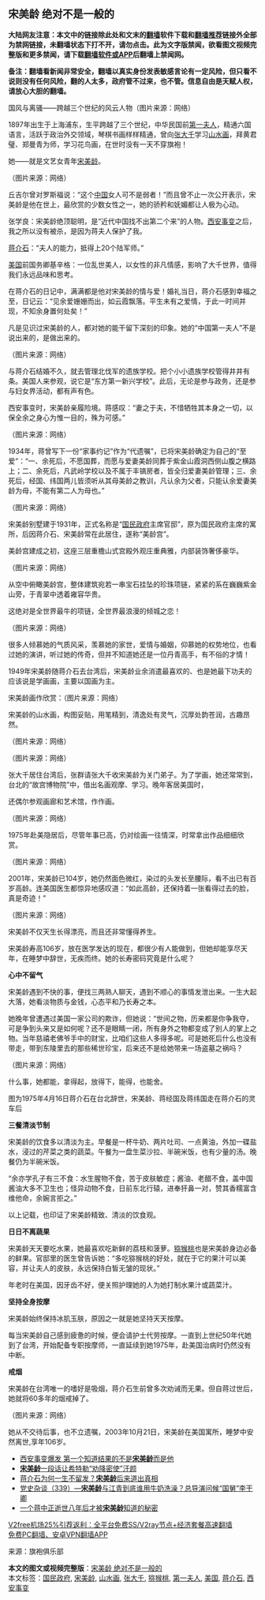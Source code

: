  <h2>宋美龄 绝对不是一般的</h2> <p class="notice"><b>大陆网友注意：本文中的链接除此处和文末的<a href="https://github.com/bannedbook/fanqiang" >翻墙</a>软件下载和<a href="https://github.com/killgcd/justmysocks/blob/master/README.md">翻墙推荐</a>链接外全部为禁网链接，未翻墙状态下打不开，请勿点击。此为文字版禁闻，欲看图文视频完整版和更多禁闻，请下载<a href="https://github.com/bannedbook/fanqiang">翻墙软件或APP</a>后翻墙上禁闻网。</p><p>备注：翻墙看新闻非常安全，翻墙以真实身份发表敏感言论有一定风险，但只看不说则没有任何风险，翻的人太多，政府管不过来，也不管。信息自由是天赋人权，请放心大胆的翻墙。</b></p>  <div class="entry"> <p id="conimg">国风与离骚——跨越三个世纪的风云人物（图片来源：网络）</p> <p>1897年出生于上海浦东，生平跨越了三个世纪，中华民国前<a href="https://www.bannedbook.org/bnews/tag/%e7%ac%ac%e4%b8%80%e5%a4%ab%e4%ba%ba/" class="st_tag internal_tag" rel="tag" title="标签 第一夫人 下的日志">第一夫人</a>，精通六国语言，活跃于政治外交领域，琴棋书画样样精通，曾向<a href="https://www.bannedbook.org/bnews/tag/%e5%bc%a0%e5%a4%a7%e5%8d%83/" class="st_tag internal_tag" rel="tag" title="标签 张大千 下的日志">张大千</a>学习<a href="https://www.bannedbook.org/bnews/tag/%E5%B1%B1%E6%B0%B4%E7%94%BB/" class="st_tag internal_tag" rel="tag" title="标签 山水画 下的日志">山水画</a>，拜黄君璧、郑曼青为师，学习花鸟画，在世时没有一天不穿旗袍！</p> <p>她——就是文艺女青年<a href="https://www.bannedbook.org/bnews/tag/%e5%ae%8b%e7%be%8e%e9%be%84/" class="st_tag internal_tag" rel="tag" title="标签 宋美龄 下的日志">宋美龄</a>。</p> <p>（图片来源：网络）</p> <p>丘吉尔曾对罗斯福说：“这个<span class='wp_keywordlink_affiliate'><a href="https://www.bannedbook.org/" title="中国" target="_blank">中国</a></span>女人可不是弱者！”而且曾不止一次公开表示，宋美龄是他在世上，最欣赏的少数女性之一，她的骄矜和妩媚都让人极为心动。</p> <p>张学良：宋美龄绝顶聪明，是“近代中国找不出第二个来”的人物。<a href="https://www.bannedbook.org/bnews/tag/%E8%A5%BF%E5%AE%89%E4%BA%8B%E5%8F%98/" class="st_tag internal_tag" rel="tag" title="标签 西安事变 下的日志">西安事变</a>之后，我之所以没有被杀，是因为蒋夫人保护了我。</p> <p><a href="https://www.bannedbook.org/bnews/tag/%e8%92%8b%e4%bb%8b%e7%9f%b3/" class="st_tag internal_tag" rel="tag" title="标签 蒋介石 下的日志">蒋介石</a>：“夫人的能力，抵得上20个陆军师。”</p> <p><a href="https://www.bannedbook.org/bnews/tag/%e7%be%8e%e5%9b%bd/" class="st_tag internal_tag" rel="tag" title="标签 美国 下的日志">美国</a>前国务卿基辛格：一位乱世美人，以女性的非凡情感，影响了大千世界，值得我们永远品味和思考。</p> <p>在蒋介石的日记中，满满都是他对宋美龄的情与爱！婚礼当日，蒋介石感到幸福之至，日记云：“见余爱姗姗而出，如云霞飘落。平生未有之爱情，于此一时间并现，不知余身置何处矣！”</p> <p>凡是见识过宋美龄的人，都对她的能干留下深刻的印象。她的“中国第一夫人”不是说出来的，是做出来的。</p> <p>（图片来源：网络）</p> <p>与蒋介石结婚不久，就去管理北伐军的遗族学校。把个小小遗族学校管得井井有条。美国人来参观，说它是“东方第一新兴学校”。此后，无论是参与政务，还是参与妇女界活动，都有声有色。</p> <p>西安事变时，宋美龄亲履险境。蒋感叹：“妻之于夫，不惜牺牲其本身之一切，以保全余之身心为惟一目的，殊为可感。”</p> <p>（图片来源：网络）</p>  <p>1934年，蒋曾写下一份“家事约记”作为“代遗嘱”，已将宋美龄确定为自己的“至爱”：“一、余死后，不愿国葬，而愿与爱妻美龄同葬于紫金山霞洞西侧山腹之横路上；二、余死后，凡武岭学校以及不属于丰镐房者，皆全归爱妻美龄管理；三、余死后，经国、纬国两儿皆须听从其母美龄之教训，凡认余为父者，只能认余爱妻美龄为母，不能有第二人为母也。”</p> <p>（图片来源：网络）</p> <p>宋美龄别墅建于1931年，正式名称是“<a href="https://www.bannedbook.org/bnews/tag/%E5%9B%BD%E6%B0%91%E6%94%BF%E5%BA%9C/" class="st_tag internal_tag" rel="tag" title="标签 国民政府 下的日志">国民政府</a>主席官邸”，原为国民政府主席的寓所，后因蒋介石、宋美龄常在此居住，遂称“美龄宫”。</p> <p>美龄宫建成之初，这座三层重檐山式宫殿外观庄重典雅，内部装饰奢侈豪华。</p> <p>（图片来源：网络）</p> <p>从空中俯瞰美龄宫，整体建筑宛若一串宝石挂坠的珍珠项链，紧紧的系在巍巍紫金山旁，于青翠中透着雍容华贵。</p> <p>这绝对是全世界最牛的项链，全世界最浪漫的倾城之恋！</p> <p>（图片来源：网络）</p> <p>很多人倾慕她的气质风采，羡慕她的家世，爱情与婚姻，仰慕她的权势地位，也看过她的演讲，听过她的传奇，但并不知道她还是一位丹青高手，有不俗的才情！</p> <p>1949年宋美龄随蒋介石去台湾后，宋美龄业余消遣最喜欢的、也是她最下功夫的应该说是学画画，主要以国画为主。</p> <p>宋美龄画作欣赏：（图片来源：网络）</p> <p>宋美龄的山水画，构图妥贴，用笔精到，清逸处有灵气，沉厚处韵苍润，古趣昂然。</p> <p>（图片来源：网络）</p> <p>（图片来源：网络）</p>  <p>张大千居住台湾后，张群请张大千收宋美龄为关门弟子。为了学画，她还常常到，台北的“故宫博物院”中，借出名画观摩、学习。晚年客居美国时，</p> <p>还偶尔参观画廊和艺术馆，作作画。</p> <p>（图片来源：网络）</p> <p>1975年赴美隐居后，尽管年事已高，仍对绘画一往情深，时常拿出作品细细欣赏。</p> <p>（图片来源：网络）</p> <p>2001年，宋美龄已104岁，她仍然面色微红，染过的头发长至腰际，看不出已有百岁高龄。连美国医生都惊异地感叹道：“如此高龄，还保持着一张看得过去的脸，真是奇迹！”</p> <p>（图片来源：网络）</p> <p>宋美龄不仅天生长得漂亮，而且还非常懂得养生。</p> <p>宋美龄寿高106岁，放在医学发达的现在，都很少有人能做到，但她却能享尽天年，在睡梦中辞世，无疾而终。她的长寿密码究竟是什么呢？</p> <p><strong>心中不留气</strong></p> <p>宋美龄遇到不快的事，便找三两熟人聊天，遇到不顺心的事情发泄出来。一生大起大落，她看淡物质与金钱，心态平和乃长寿之本。</p> <p>她晚年曾遭遇过美国一家公司的欺诈，但她说：“世间之物，历来都是你争我夺，可是争到头来又是如何呢？还不是眼睛一闭，所有身外之物都变成了别人的掌上之物。当年慈禧老佛爷手中的财宝，比咱们这些人多得多呢。可是她死后什么也没有带走，带到东陵里去的那些稀世珍宝，后来还不是给她带来一场盗墓之祸吗？</p> <p>（图片来源：网络）</p> <p>什么事，她都能，拿得起，放得下，能得，也能舍。</p>  <p>图为1975年4月16日蒋介石在台北辞世，宋美龄、蒋经国及蒋纬国走在蒋介石的灵车后</p> <p><strong>三餐清淡节制</strong></p> <p>宋美龄的饮食多以清淡为主。早餐是一杯牛奶、两片吐司、一点黄油，外加一碟盐水，浸过的芹菜之类的蔬菜。午餐为一盘生菜沙拉、半碗米饭，也有少量的汤。晚餐仍为半碗米饭。</p> <p>“余亦学孔子有三不食：水生腥物不食，苦于皮肤敏症；酱油、老醋不食，盖中国酱油大多不卫生也；怪异动物不食，日前东北行辕，进奉犴鼻一对，赞其香糯富含维他命，余婉言拒之。”</p> <p>以上记载，也印证了宋美龄精致、清淡的饮食观。</p> <p><strong>日日不离蔬果</strong></p> <p>宋美龄天天要吃水果，她最喜欢吃新鲜的荔枝和菠萝。<a href="https://www.bannedbook.org/bnews/tag/%E7%8C%95%E7%8C%B4%E6%A1%83/" class="st_tag internal_tag" rel="tag" title="标签 猕猴桃 下的日志">猕猴桃</a>也是宋美龄身边必备的鲜果。官邸里的医生曾告诉她：“多吃猕猴桃的好处，就在于它的果汁可以美容，并让夫人的皮肤，永远保持白皙无皱的现状。”</p> <p>年老时在美国，因牙齿不好，便关照护理她的人为她打制水果汁或蔬菜汁。</p> <p><strong>坚持全身按摩</strong></p> <p>宋美龄始终保持冰肌玉肤，原因之一就是她坚持天天按摩。</p> <p>每当宋美龄自己感到疲惫的时候，便会请护士代劳按摩。一直到上世纪50年代她到了台湾，开始配备专职按摩师，一直延续到她1975年，赴美国治病时仍然没有中断。</p> <p><strong>戒烟</strong></p> <p>宋美龄在台湾唯一的嗜好是吸烟，蒋介石生前曾多次劝诫而无果。但自蒋过世后，她就将60多年的烟戒掉了。</p> <p>（图片来源：网络）</p>  <p>她从不交待后事，也不立遗嘱，2003年10月21日，宋美龄在美国寓所，睡梦中安然离世,享年106岁。</p> <ul class='op-related-articles' title='相关阅读'> <li><a href='https://www.bannedbook.org/bnews/topimagenews/20201205/1442396.html' target='_blank'>西安事变爆发 第一个知道结果的不是<b>宋美龄</b>而是他</a></li> <li><a href='https://www.bannedbook.org/bnews/lifebaike/20201203/1441235.html' target='_blank'><b>宋美龄</b>一段话让希特勒“劝降密使”汗颜</a></li> <li><a href='https://www.bannedbook.org/bnews/comments/20201128/1438550.html' target='_blank'>蒋介石为何一生不留发？<b>宋美龄</b>后来道出真相</a></li> <li><a href='https://www.bannedbook.org/bnews/bannedvideo/20201126/1437649.html' target='_blank'>党史杂谈（339）—<b>宋美龄</b>与江青到底谁用牛奶洗澡？总导演问候“国舅”李干卿</a></li> <li><a href='https://www.bannedbook.org/bnews/lishi/20201126/1437187.html' target='_blank'>一个蒋中正逝世八年后才被<b>宋美龄</b>知道的秘密</a></li> </ul> <p class="texttj"> <a href="https://www.bannedbook.org/forum23/topic22702.html" target="_blank">V2free机场25%引荐返利：全平台免费SS/V2ray节点+经济套餐高速翻墙</a><br/> <a href="https://github.com/bannedbook/fanqiang/wiki/%E7%A6%81%E9%97%BB%E7%BD%91%E5%AE%89%E5%8D%93%E7%BF%BB%E5%A2%99%E6%96%B0%E9%97%BBAPP" target="_blank">免费PC翻墙、安卓VPN翻墙APP</a></p><p> 来源：旗袍俱乐部 </p><a name='sharetosocial'></a>       <div><b>本文的图文或视频完整版</b>：<a href='https://www.bannedbook.org/bnews/cnnews/20201224/1453854.html'>宋美龄 绝对不是一般的</a></div>  </div><!--END ENTRY--> <div class="postfooter"> <div>本文标签：<a href="https://www.bannedbook.org/bnews/tag/%E5%9B%BD%E6%B0%91%E6%94%BF%E5%BA%9C/" rel="tag">国民政府</a>, <a href="https://www.bannedbook.org/bnews/tag/%e5%ae%8b%e7%be%8e%e9%be%84/" rel="tag">宋美龄</a>, <a href="https://www.bannedbook.org/bnews/tag/%E5%B1%B1%E6%B0%B4%E7%94%BB/" rel="tag">山水画</a>, <a href="https://www.bannedbook.org/bnews/tag/%e5%bc%a0%e5%a4%a7%e5%8d%83/" rel="tag">张大千</a>, <a href="https://www.bannedbook.org/bnews/tag/%E7%8C%95%E7%8C%B4%E6%A1%83/" rel="tag">猕猴桃</a>, <a href="https://www.bannedbook.org/bnews/tag/%e7%ac%ac%e4%b8%80%e5%a4%ab%e4%ba%ba/" rel="tag">第一夫人</a>, <a href="https://www.bannedbook.org/bnews/tag/%e7%be%8e%e5%9b%bd/" rel="tag">美国</a>, <a href="https://www.bannedbook.org/bnews/tag/%e8%92%8b%e4%bb%8b%e7%9f%b3/" rel="tag">蒋介石</a>, <a href="https://www.bannedbook.org/bnews/tag/%E8%A5%BF%E5%AE%89%E4%BA%8B%E5%8F%98/" rel="tag">西安事变</a></div>  </div><!--END POSTFOOTER--> 